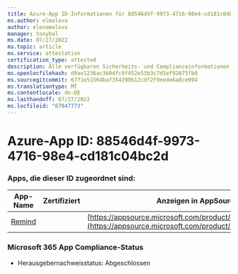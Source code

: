 ```yaml
---
title: Azure-App ID-Informationen für 88546d4f-9973-4716-98e4-cd181c04bc2d
ms.author: elmalova
author: elenamalova
manager: tonybal
ms.date: 07/27/2022
ms.topic: article
ms.service: attestation
certification_type: attested
description: Alle verfügbaren Sicherheits- und Complianceinformationen für 88546d4f-9973-4716-98e4-cd181c04bc2d.
ms.openlocfilehash: d9ae1236ac3b8dfc9f452e53b3c7d1ef92075fb0
ms.sourcegitcommit: 6771e51564baf354398b12cdf2f9eede6a8ce994
ms.translationtype: MT
ms.contentlocale: de-DE
ms.lasthandoff: 07/27/2022
ms.locfileid: "67047773"
---
```

# <a name="azure-app-id-88546d4f-9973-4716-98e4-cd181c04bc2d"></a>Azure-App ID: 88546d4f-9973-4716-98e4-cd181c04bc2d


### <a name="apps-associated-with-this-id"></a>Apps, die dieser ID zugeordnet sind:
| **App-Name** | **Zertifiziert** | **Anzeigen in AppSource** |
|--------------|---------------|-----------------------|
| [Remind](../forward/WA200001444.md) |  | [https://appsource.microsoft.com/product/office/WA200001444](https://appsource.microsoft.com/product/office/WA200001444) |

### <a name="microsoft-365-app-compliance-status"></a>Microsoft 365 App Compliance-Status
- Herausgebernachweisstatus: Abgeschlossen
